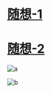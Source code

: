 # [随想-1](iamtheking452.github.io/suixiang-1)
# [随想-2](iamtheking452.github.io/suixiang-2)
![a](http://image.baidu.com/search/detail?ct=503316480&z=0&ipn=d&word=%E5%9B%BE%E7%89%87&hs=0&pn=0&spn=0&di=113313207810&pi=0&rn=1&tn=baiduimagedetail&is=0%2C0&ie=utf-8&oe=utf-8&cl=2&lm=-1&cs=594559231%2C2167829292&os=2394225117%2C7942915&simid=3436308227%2C304878115&adpicid=0&lpn=0&ln=30&fr=ala&fm=&sme=&cg=&bdtype=0&oriquery=&objurl=http%3A%2F%2Fimg.taopic.com%2Fuploads%2Fallimg%2F120727%2F201995-120HG1030762.jpg&fromurl=ippr_z2C%24qAzdH3FAzdH3Fooo_z%26e3Bpw5rtv_z%26e3Bv54AzdH3Fejvp56AzdH3Fda8da0AzdH3Fdanll9_z%26e3Bip4s&gsm=0)

![b](E:\高一（17）班第六组班会策划\插画)
